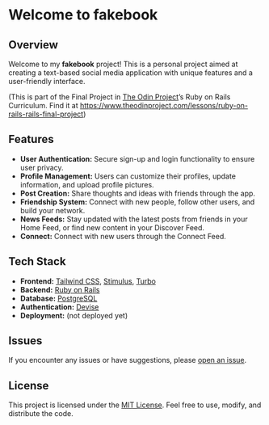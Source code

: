 # Welcome to fakebook

## Overview

Welcome to my **fakebook** project! This is a personal project aimed at creating a text-based social media application with unique features and a user-friendly interface.

(This is part of the Final Project in [The Odin Project](https://www.theodinproject.com)’s Ruby on Rails Curriculum. Find it at https://www.theodinproject.com/lessons/ruby-on-rails-rails-final-project)

## Features

- **User Authentication:** Secure sign-up and login functionality to ensure user privacy.
- **Profile Management:** Users can customize their profiles, update information, and upload profile pictures.
- **Post Creation:** Share thoughts and ideas with friends through the app.
- **Friendship System:** Connect with new people, follow other users, and build your network.
- **News Feeds:** Stay updated with the latest posts from friends in your Home Feed, or find new content in your Discover Feed.
- **Connect:** Connect with new users through the Connect Feed.

## Tech Stack

- **Frontend:** [Tailwind CSS](https://tailwindcss.com), [Stimulus](https://stimulus.hotwired.dev/), [Turbo](https://turbo.hotwired.dev/)
- **Backend:** [Ruby on Rails](https://rubyonrails.org/)
- **Database:** [PostgreSQL](https://www.postgresql.org/)
- **Authentication:** [Devise](https://github.com/heartcombo/devise)
- **Deployment:** (not deployed yet)

## Issues

If you encounter any issues or have suggestions, please [open an issue](https://github.com/bradenr402/fakebook/issues).

## License

This project is licensed under the [MIT License](https://opensource.org/license/mit/). Feel free to use, modify, and distribute the code.
